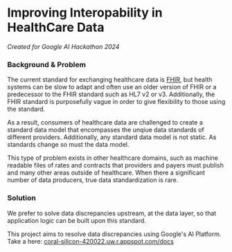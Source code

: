 # Improving Interopability in HealthCare Data
_Created for Google AI Hackathon 2024_

### Background & Problem
The current standard for exchanging healthcare data is [FHIR](https://www.hl7.org/fhir/), but health systems can be slow to adapt and often use an older version of FHIR or a predecessor to the FHIR standard such as HL7 v2 or v3. Additionally, the FHIR standard is purposefully vague in order to give flexibility to those using the standard.

As a result, consumers of healthcare data are challenged to create a standard data model that encompasses the unqiue data standards of different providers. Additionally, any standard data model is not static. As standards change so must the data model.

This type of problem exists in other healthcare domains, such as machine readable files of rates and contracts that providers and payers must publish and many other areas outside of healthcare. When there a significant number of data producers, true data standardization is rare.

### Solution
We prefer to solve data discrepancies upstream, at the data layer, so that application logic can be built upon this standard.

This project aims to resolve data discrepancies using Google's AI Platform. Take a here: [coral-silicon-420022.uw.r.appspot.com/docs](https://coral-silicon-420022.uw.r.appspot.com/docs)